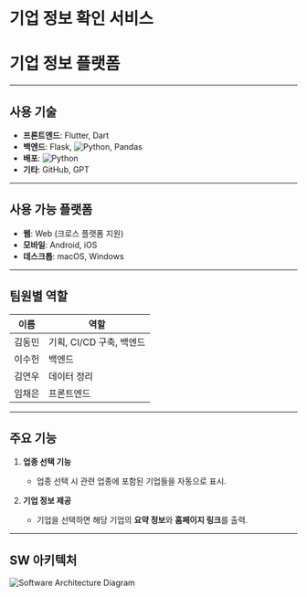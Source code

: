 # 기업 정보 확인 서비스

# 기업 정보 플랫폼

---

## 사용 기술

- **프론트엔드**: Flutter, Dart  
- **백엔드**: Flask, <img alt="Python" src ="https://img.shields.io/badge/Python-3776AB.svg?&style=for-the-badge&logo=Python&logoColor=white"/>, Pandas  
- **배포**: <img alt="Python" src ="https://img.shields.io/badge/amazonec2-FF9900.svg?&style=for-the-badge&logo=AWS%20EB&logoColor=white"/>
- **기타**: GitHub, GPT


---

## 사용 가능 플랫폼

- **웹**: Web (크로스 플랫폼 지원)
- **모바일**: Android, iOS  
- **데스크톱**: macOS, Windows  

---

## 팀원별 역할

| 이름      | 역할                             |
|-----------|----------------------------------|
| 김동민     | 기획, CI/CD 구축, 백엔드         |
| 이수헌     | 백엔드                          |
| 김연우     | 데이터 정리                      |
| 임채은     | 프론트엔드                      |

---

## 주요 기능

1. **업종 선택 기능**  
   - 업종 선택 시 관련 업종에 포함된 기업들을 자동으로 표시.

2. **기업 정보 제공**  
   - 기업을 선택하면 해당 기업의 **요약 정보**와 **홈페이지 링크**를 출력.

---

## SW 아키텍처

![Software Architecture Diagram](./images/software_architecture.png)

